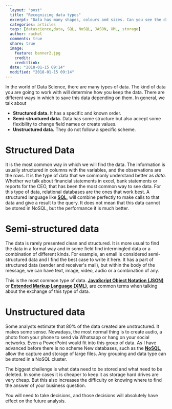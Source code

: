 ```yaml
---
  layout: "post"
  title: "Recognizing data types"
  excerpt: "Data has many shapes, colours and sizes. Can you see the difference?"
  categories: articles
  tags: [datascience,data, SQL, NoSQL, JASON, XML, storage]
  author: rachel
  comments: true
  share: true
  image:
    feature: banner2.jpg
    credit:
    creditlink:
  date: "2018-01-15 09:14"
  modified: "2018-01-15 09:14"
---
```



In the world of Data Science, there are many types of data. The kind of data you are going to work with will determine how you keep the data. There are different ways in which to save this data depending on them.
In general, we talk about

- **Structured data.** It has a specific and known order.
- **Semi-structured data.** Data has some structure but also accept some flexibility to change field names or create values.
- **Unstructured data.** They do not follow a specific scheme.

# Structured Data
It is the most common way in which we will find the data. The information is usually structured in columns with the variables, and the observations are the rows. It is the type of data that we commonly understand better as _data_. Whether we talk about financial statements in excel, bank statements or reports for the CEO, that has been the most common way to see data.
For this type of data, relational databases are the ones that work best. A structured language like [**SQL**](https://en.wikipedia.org/wiki/SQL), will combine perfectly to make calls to that data and give a result to the query. It does not mean that this data cannot be stored in NoSQL, but the performance it is much better.

# Semi-structured data
The data is rarely presented clean and structured. It is more usual to find the data in a formal way and in some field find intermingled data or a combination of different kinds.
For example, an email is considered semi-structured data and I find the best case to write it here. It has a part of structured data (sender and receiver's mail), but within the body of the message, we can have text, image, video, audio or a combination of any.

This is the most common type of data.
[**JavaScript Object Notation (JSON)**](https://en.wikipedia.org/wiki/JSON) or [**Extended Markup Language (XML)**](https://en.wikipedia.org/wiki/XML), are common terms when talking about the exchange of this type of data.

# Unstructured data
Some analysts estimate that 80% of the data created are unstructured. It makes some sense. Nowadays, the most normal thing is to create audio, a photo from your phone to send via Whatsapp or hang on your social networks. Even a PowerPoint would fit into this group of data.
As I have advanced before there is no scheme
New databases, such as the [**NoSQL**](https://en.wikipedia.org/wiki/NoSQL), allow the capture and storage of large files. Any grouping and data type can be stored in a NoSQL cluster.

The biggest challenge is what data need to be stored and what need to be deleted. In some cases it is cheaper to keep it as storage hard drives are very cheap. But this also increases the difficulty on knowing where to find the answer of your business question.

You will need to take decisions, and those decisions will absolutely have effect on the future analysis.
